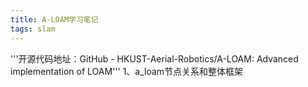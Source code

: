 ```yaml
---
title: A-LOAM学习笔记
tags: slam
---
```


'''开源代码地址：GitHub - HKUST-Aerial-Robotics/A-LOAM: Advanced implementation of LOAM'''
1、a_loam节点关系和整体框架


